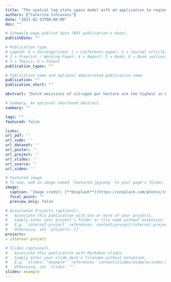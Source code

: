```yaml
---
title: "The spatial lag state space model with an application to regional concentrations of $NO_2$ in the Netherlands"
authors: ["Caterina Schiavoni"]
date: "2021-02-23T00:00:00"
doi: ""

# Schedule page publish date (NOT publication's date).
publishDate: ""

# Publication type.
# Legend: 0 = Uncategorized; 1 = Conference paper; 2 = Journal article;
# 3 = Preprint / Working Paper; 4 = Report; 5 = Book; 6 = Book section;
# 7 = Thesis; 8 = Patent
publication_types: ""

# Publication name and optional abbreviated publication name.
publication: ""
publication_short: ""

abstract: "Dutch emissions of nitrogen per hectare are the highest in Europe. Up to 40\% of these emissions are made of nitrogen oxides ($NO_X$), and are due to combustion processes, with on-road vehicles being their primary contributors. $NO_X$ is an air pollutant that is responsible for the creation of acid rains and of other secondary pollutants, and can be harmful for the respiratory system. As such, it is a pollutant of concern and modeling its concentrations in the Netherlands, which are approximated by concentrations of nitrogen dioxide ($NO_2$), is of interest. This paper does so at the regional level, by means of a novel spatial lag state space model that takes into account the determinants of $NO_2$ concentrations, such as traffic intensity and meteorological factors, but also spatial spillovers of $NO_2$ that are due to its transportation by the wind. The model also has the flexibility of allowing for time-varying coefficients, it is efficiently estimated by Kalman filtering/smoothing and maximum likelihood, and it is employed for forecasting $NO_2$ concentrations based on different scenarios of road traffic. We find a static effect of the latter variable on the levels of  $NO_2$ concentration, but we also find time-varying differences in $NO_2$ concentrations between peripheral Dutch regions and inland Dutch regions. Our proposed model realistically forecasts an overall decrease in $NO_2$ concentrations of around 35\%, following an hypothetical 100\% decrease in traffic intensity with respect to its actual observed values. Such a decrease is gradual and it is predicted to take around eight months for Dutch $NO_2$ concentrations to achieve their new  steady level."

# Summary. An optional shortened abstract.
summary: ""

tags: ""
featured: false

links:
url_pdf: ''
url_code: ''
url_dataset: ''
url_poster: ''
url_project: ''
url_slides: ''
url_source: ''
url_video: ''

# Featured image
# To use, add an image named `featured.jpg/png` to your page's folder. 
image:
  caption: 'Image credit: [**Unsplash**](https://unsplash.com/photos/s9CC2SKySJM)'
  focal_point: ""
  preview_only: false

# Associated Projects (optional).
#   Associate this publication with one or more of your projects.
#   Simply enter your project's folder or file name without extension.
#   E.g. `internal-project` references `content/project/internal-project/index.md`.
#   Otherwise, set `projects: []`.
projects:
- internal-project

# Slides (optional).
#   Associate this publication with Markdown slides.
#   Simply enter your slide deck's filename without extension.
#   E.g. `slides: "example"` references `content/slides/example/index.md`.
#   Otherwise, set `slides: ""`.
slides: example
---
```



